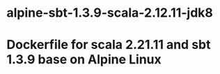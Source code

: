 # alpine-sbt-1.3.9-scala-2.12.11-jdk8
# Dockerfile for scala 2.21.11 and sbt 1.3.9 base on Alpine Linux
